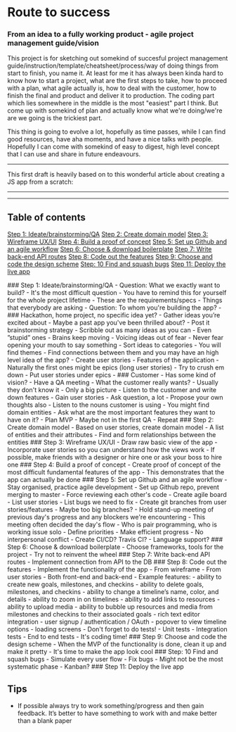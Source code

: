 # Route to success 
### From an idea to a fully working product - agile project management guide/vision

This project is for sketching out somekind of succesful project management guide/instruction/template/cheatsheet/process/way of doing things from start to finish, you name it. At least for me it has always been kinda hard to know how to start a project, what are the first steps to take, how to proceed with a plan, what agile actually is, how to deal with the customer, how to finish the final and product and deliver it to production. The coding part which lies somewhere in the middle is the most "easiest" part I think. But come up with somekind of plan and actually know what we're doing/we're are we going is the trickiest part. 

This thing is going to evolve a lot, hopefully as time passes, while I can find good resources, have aha moments, and have a nice talks with people. Hopefully I can come with somekind of easy to digest, high level concept that I can use and share in future endeavours.

<hr />
This first draft is heavily based on to this wonderful article about creating a JS app from a scratch:
<https://medium.com/ladies-storm-hackathons/how-we-built-our-first-full-stack-javascript-web-app-in-three-weeks-8a4668dbd67c>
<hr />

<hr />

## Table of contents
[Step 1: Ideate/brainstorming/QA](#step1) 
[Step 2: Create domain model](#step2)
[Step 3: Wireframe UX/UI](#step3)
[Step 4: Build a proof of concept](#step4)
[Step 5: Set up Github and an agile workflow](#step5)
[Step 6: Choose & download boilerplate](#step6)
[Step 7: Write back-end API routes](#step7)
[Step 8: Code out the features](#step8)
[Step 9: Choose and code the design scheme](#step9)
[Step: 10 Find and squash bugs](#step10)
[Step 11: Deploy the live app](#step10)

<a name="step1" />
### Step 1: Ideate/brainstorming/QA
- Question: What we exactly want to build?
    - It's the most difficult question
        - You have to remind this for yourself for the whole project lifetime
    - These are the requirements/specs
        - Things that everybody are asking
- Question: To whom you're building the app?
    - ### Hackathon, home project, no specific idea yet?
        - Gather ideas you’re excited about
        - Maybe a past app you've been thrilled about?
        - Post it brainstorming strategy
            - Scribble out as many ideas as you can
            - Even ”stupid” ones
                - Brains keep moving
                - Voicing ideas out of fear
                - Never fear opening your mouth to say something
        - Sort ideas to categories
            - You will find themes
            - Find connections between them and you may have an high level idea of the app?
        - Create user stories
            - Features of the application
            - Naturally the first ones might be epics (long user stories)
                - Try to crush em down
                    - Put user stories under epics
    - ### Customer 
        - Has some kind of vision?
        - Have a QA meeting
            - What the customer really wants?
                - Usually they don't know it
                    - Only a big picture
            - Listen to the customer and write down features
                - Gain user stories
                - Ask question, a lot
                - Propose your own thoughts also
            - Listen to the nouns customer is using
                - You might find domain entities
            - Ask what are the most important features they want to have on it?
                - Plan MVP
                    - Maybe not in the first QA
            - Repeat

<a name="step2" />
### Step 2: Create domain model
- Based on user stories, create domain model
    - A list of entities and their attributes
- Find and form relationships between the entities

<a name="step3" />
### Step 3: Wireframe UX/UI
- Draw raw basic view of the app
- Incorporate user stories so you can understand how the views work
- If possible, make friends with a designer or hire one or ask your boss to hire one

<a name="step4" />
### Step 4: Build a proof of concept
- Create proof of concept of the most difficult fundamental features of the app
- This demonstrates that the app can actually be done

<a name="step5" />
### Step 5: Set up Github and an agile workflow
- Stay organised, practice agile development
- Set up Github repo, prevent merging to master
    - Force reviewing each other's code
- Create agile board
    - List user stories
    - List bugs we need to fix
- Create git branches from user stories/features
    - Maybe too big branches?
- Hold stand-up meeting of previous day's progress and any blockers we're encountering
    - This meeting often decided the day's flow
        - Who is pair programming, who is working issue solo
- Define priorities
- Make efficient progress
    - No interpersonal conflict
- Create CI/CD? Travis CI?
- Language support?

<a name="step6" />
### Step 6: Choose & download boilerplate
- Choose frameworks, tools for the project
    - Try not to reinvent the wheel

<a name="step7" />
### Step 7: Write back-end API routes
- Implement connection from API to the DB

<a name="step8" />
### Step 8: Code out the features
- Implement the functionality of the app
    - From wireframe
    - From user stories
    - Both front-end and back-end
- Example features:
    - ability to create new goals, milestones, and checkins
    - ability to delete goals, milestones, and checkins
    - ability to change a timeline’s name, color, and details
    - ability to zoom in on timelines
    - ability to add links to resources
    - ability to upload media
    - ability to bubble up resources and media from milestones and checkins to their associated goals
    - rich text editor integration
    - user signup / authentication / OAuth
    - popover to view timeline options
    - loading screens
- Don't forget to do tests!
    - Unit tests
    - Integration tests
    - End to end tests
- It's coding time!

<a name="step9" />
### Step 9: Choose and code the design scheme
- When the MVP of the functionality is done, clean it up and make it pretty
- It's time to make the app look cool

<a name="step10" />
### Step: 10 Find and squash bugs
- Simulate every user flow
- Fix bugs
- Might not be the most systematic phase
    - Kanban?

<a name="step11" />
### Step 11: Deploy the live app

## Tips
- If possible always try to work something/progress and then gain feedback. It’s better to have something to work with and make better than a blank paper

